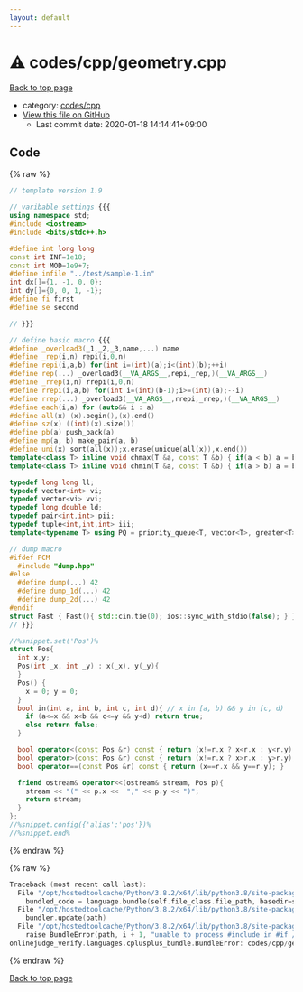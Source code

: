 ```yaml
---
layout: default
---
```


<!-- mathjax config similar to math.stackexchange -->
<script type="text/javascript" async
  src="https://cdnjs.cloudflare.com/ajax/libs/mathjax/2.7.5/MathJax.js?config=TeX-MML-AM_CHTML">
</script>
<script type="text/x-mathjax-config">
  MathJax.Hub.Config({
    TeX: { equationNumbers: { autoNumber: "AMS" }},
    tex2jax: {
      inlineMath: [ ['$','$'] ],
      processEscapes: true
    },
    "HTML-CSS": { matchFontHeight: false },
    displayAlign: "left",
    displayIndent: "2em"
  });
</script>

<script type="text/javascript" src="https://cdnjs.cloudflare.com/ajax/libs/jquery/3.4.1/jquery.min.js"></script>
<script src="https://cdn.jsdelivr.net/npm/jquery-balloon-js@1.1.2/jquery.balloon.min.js" integrity="sha256-ZEYs9VrgAeNuPvs15E39OsyOJaIkXEEt10fzxJ20+2I=" crossorigin="anonymous"></script>
<script type="text/javascript" src="../../../assets/js/copy-button.js"></script>
<link rel="stylesheet" href="../../../assets/css/copy-button.css" />


# :warning: codes/cpp/geometry.cpp

<a href="../../../index.html">Back to top page</a>

* category: <a href="../../../index.html#7c19064045d3d46a80d9dc742b659ff9">codes/cpp</a>
* <a href="{{ site.github.repository_url }}/blob/master/codes/cpp/geometry.cpp">View this file on GitHub</a>
    - Last commit date: 2020-01-18 14:14:41+09:00




## Code

<a id="unbundled"></a>
{% raw %}
```cpp
// template version 1.9

// varibable settings {{{
using namespace std;
#include <iostream>
#include <bits/stdc++.h>

#define int long long
const int INF=1e18;
const int MOD=1e9+7;
#define infile "../test/sample-1.in"
int dx[]={1, -1, 0, 0};
int dy[]={0, 0, 1, -1};
#define fi first
#define se second

// }}}

// define basic macro {{{
#define _overload3(_1,_2,_3,name,...) name
#define _rep(i,n) repi(i,0,n)
#define repi(i,a,b) for(int i=(int)(a);i<(int)(b);++i)
#define rep(...) _overload3(__VA_ARGS__,repi,_rep,)(__VA_ARGS__)
#define _rrep(i,n) rrepi(i,0,n)
#define rrepi(i,a,b) for(int i=(int)(b-1);i>=(int)(a);--i)
#define rrep(...) _overload3(__VA_ARGS__,rrepi,_rrep,)(__VA_ARGS__)
#define each(i,a) for (auto&& i : a)
#define all(x) (x).begin(),(x).end()
#define sz(x) ((int)(x).size())
#define pb(a) push_back(a)
#define mp(a, b) make_pair(a, b)
#define uni(x) sort(all(x));x.erase(unique(all(x)),x.end())
template<class T> inline void chmax(T &a, const T &b) { if(a < b) a = b; }
template<class T> inline void chmin(T &a, const T &b) { if(a > b) a = b; }

typedef long long ll;
typedef vector<int> vi;
typedef vector<vi> vvi;
typedef long double ld;
typedef pair<int,int> pii;
typedef tuple<int,int,int> iii;
template<typename T> using PQ = priority_queue<T, vector<T>, greater<T>>;

// dump macro
#ifdef PCM
  #include "dump.hpp"
#else
  #define dump(...) 42
  #define dump_1d(...) 42
  #define dump_2d(...) 42
#endif
struct Fast { Fast(){ std::cin.tie(0); ios::sync_with_stdio(false); } } fast;
// }}}

//%snippet.set('Pos')%
struct Pos{
  int x,y;
  Pos(int _x, int _y) : x(_x), y(_y){
  }
  Pos() {
    x = 0; y = 0;
  }
  bool in(int a, int b, int c, int d){ // x in [a, b) && y in [c, d)
    if (a<=x && x<b && c<=y && y<d) return true;
    else return false;
  }

  bool operator<(const Pos &r) const { return (x!=r.x ? x<r.x : y<r.y); }
  bool operator>(const Pos &r) const { return (x!=r.x ? x>r.x : y>r.y); }
  bool operator==(const Pos &r) const { return (x==r.x && y==r.y); }

  friend ostream& operator<<(ostream& stream, Pos p){
    stream << "(" << p.x <<  "," << p.y << ")";
    return stream;
  }
};
//%snippet.config({'alias':'pos'})%
//%snippet.end%

```
{% endraw %}

<a id="bundled"></a>
{% raw %}
```cpp
Traceback (most recent call last):
  File "/opt/hostedtoolcache/Python/3.8.2/x64/lib/python3.8/site-packages/onlinejudge_verify/docs.py", line 347, in write_contents
    bundled_code = language.bundle(self.file_class.file_path, basedir=self.cpp_source_path)
  File "/opt/hostedtoolcache/Python/3.8.2/x64/lib/python3.8/site-packages/onlinejudge_verify/languages/cplusplus.py", line 68, in bundle
    bundler.update(path)
  File "/opt/hostedtoolcache/Python/3.8.2/x64/lib/python3.8/site-packages/onlinejudge_verify/languages/cplusplus_bundle.py", line 181, in update
    raise BundleError(path, i + 1, "unable to process #include in #if / #ifdef / #ifndef other than include guards")
onlinejudge_verify.languages.cplusplus_bundle.BundleError: codes/cpp/geometry.cpp: line 46: unable to process #include in #if / #ifdef / #ifndef other than include guards

```
{% endraw %}

<a href="../../../index.html">Back to top page</a>

